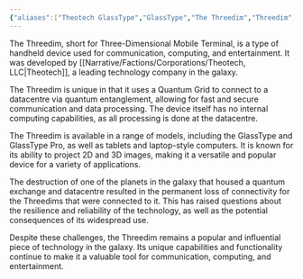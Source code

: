 ```yaml
---
{"aliases":["Theotech GlassType","GlassType","The Threedim","Threedim"],"tags":null,"dg-publish":true,"Type":"Computer","Target Market":["Universal"],"permalink":"/narrative/concepts/tech/theotech-products/theotech-glass-type/","dgPassFrontmatter":true}
---
```


The Threedim, short for Three-Dimensional Mobile Terminal, is a type of handheld device used for communication, computing, and entertainment. It was developed by [[Narrative/Factions/Corporations/Theotech, LLC\|Theotech]], a leading technology company in the galaxy.

The Threedim is unique in that it uses a Quantum Grid to connect to a datacentre via quantum entanglement, allowing for fast and secure communication and data processing. The device itself has no internal computing capabilities, as all processing is done at the datacentre.

The Threedim is available in a range of models, including the GlassType and GlassType Pro, as well as tablets and laptop-style computers. It is known for its ability to project 2D and 3D images, making it a versatile and popular device for a variety of applications.

The destruction of one of the planets in the galaxy that housed a quantum exchange and datacentre resulted in the permanent loss of connectivity for the Threedims that were connected to it. This has raised questions about the resilience and reliability of the technology, as well as the potential consequences of its widespread use.

Despite these challenges, the Threedim remains a popular and influential piece of technology in the galaxy. Its unique capabilities and functionality continue to make it a valuable tool for communication, computing, and entertainment.